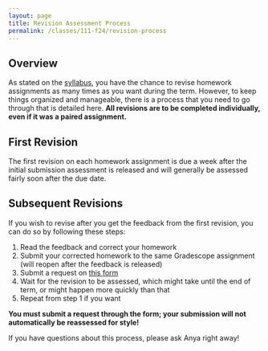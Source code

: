 ```yaml
---
layout: page
title: Revision Assessment Process
permalink: /classes/111-f24/revision-process
---
```


## Overview
As stated on the [syllabus](syllabus), you have the chance to revise homework assignments as many times as you want during the term. 
However, to keep things organized and manageable, there is a process that you need to go through that is detailed here.
**All revisions are to be completed individually, even if it was a paired assignment.**

## First Revision
The first revision on each homework assignment is due a week after the initial submission assessment is released and will generally be assessed fairly soon after the due date.

## Subsequent Revisions
If you wish to revise after you get the feedback from the first revision, you can do so by following these steps:
1. Read the feedback and correct your homework
2. Submit your corrected homework to the same Gradescope assignment (will reopen after the feedback is released)
3. Submit a request on [this form](https://docs.google.com/forms/d/e/1FAIpQLSeRDDUr_JqAr2-7-YekVp3biyiEnNmwOe709gjOHhE-on1FkQ/viewform?usp=sf_link)
4. Wait for the revision to be assessed, which might take until the end of term, or might happen more quickly than that
5. Repeat from step 1 if you want

**You must submit a request through the form; your submission will not automatically be reassessed for style!**

If you have questions about this process, please ask Anya right away!